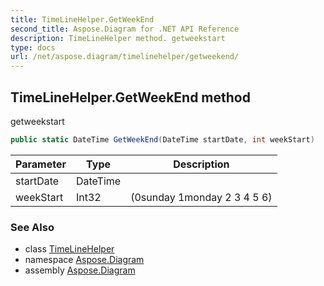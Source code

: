 ```yaml
---
title: TimeLineHelper.GetWeekEnd
second_title: Aspose.Diagram for .NET API Reference
description: TimeLineHelper method. getweekstart
type: docs
url: /net/aspose.diagram/timelinehelper/getweekend/
---
```

## TimeLineHelper.GetWeekEnd method

getweekstart

```csharp
public static DateTime GetWeekEnd(DateTime startDate, int weekStart)
```

| Parameter | Type | Description |
| --- | --- | --- |
| startDate | DateTime |  |
| weekStart | Int32 | (0sunday 1monday 2 3 4 5 6) |

### See Also

* class [TimeLineHelper](../)
* namespace [Aspose.Diagram](../../timelinehelper/)
* assembly [Aspose.Diagram](../../../)


